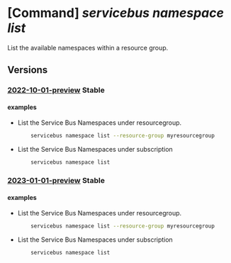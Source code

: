 # [Command] _servicebus namespace list_

List the available namespaces within a resource group.

## Versions

### [2022-10-01-preview](/Resources/mgmt-plane/L3N1YnNjcmlwdGlvbnMve30vcmVzb3VyY2Vncm91cHMve30vcHJvdmlkZXJzL21pY3Jvc29mdC5zZXJ2aWNlYnVzL25hbWVzcGFjZXM=/2022-10-01-preview.xml) **Stable**

<!-- mgmt-plane /subscriptions/{}/resourcegroups/{}/providers/microsoft.servicebus/namespaces 2022-10-01-preview -->

#### examples

- List the Service Bus Namespaces under resourcegroup.
    ```bash
        servicebus namespace list --resource-group myresourcegroup
    ```

- List the Service Bus Namespaces under subscription
    ```bash
        servicebus namespace list
    ```

### [2023-01-01-preview](/Resources/mgmt-plane/L3N1YnNjcmlwdGlvbnMve30vcmVzb3VyY2Vncm91cHMve30vcHJvdmlkZXJzL21pY3Jvc29mdC5zZXJ2aWNlYnVzL25hbWVzcGFjZXM=/2023-01-01-preview.xml) **Stable**

<!-- mgmt-plane /subscriptions/{}/resourcegroups/{}/providers/microsoft.servicebus/namespaces 2023-01-01-preview -->

#### examples

- List the Service Bus Namespaces under resourcegroup.
    ```bash
        servicebus namespace list --resource-group myresourcegroup
    ```

- List the Service Bus Namespaces under subscription
    ```bash
        servicebus namespace list
    ```
